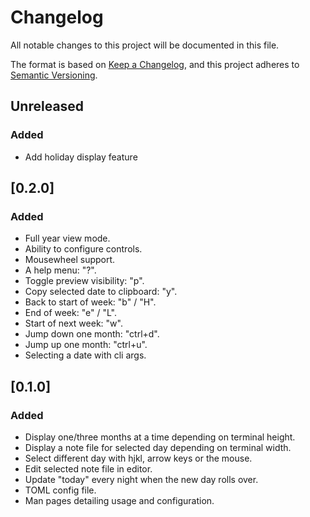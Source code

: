 # Changelog
All notable changes to this project will be documented in this file.

The format is based on [Keep a Changelog](https://keepachangelog.com/en/1.0.0/),
and this project adheres to [Semantic Versioning](https://semver.org/spec/v2.0.0.html).

## Unreleased
### Added
- Add holiday display feature

## [0.2.0]
### Added
- Full year view mode.
- Ability to configure controls.
- Mousewheel support.
- A help menu: "?".
- Toggle preview visibility: "p".
- Copy selected date to clipboard: "y".
- Back to start of week: "b" / "H".
- End of week: "e" / "L".
- Start of next week: "w".
- Jump down one month: "ctrl+d".
- Jump up one month: "ctrl+u".
- Selecting a date with cli args.

## [0.1.0]
### Added
- Display one/three months at a time depending on terminal height.
- Display a note file for selected day depending on terminal width.
- Select different day with hjkl, arrow keys or the mouse.
- Edit selected note file in editor.
- Update "today" every night when the new day rolls over.
- TOML config file.
- Man pages detailing usage and configuration.
